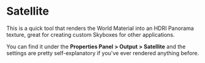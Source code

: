 # Satellite
This is a quick tool that renders the World Material into an HDRI Panorama texture, great for creating custom Skyboxes for other applications.

You can find it under the **Properties Panel > Output > Satellite** and the settings are pretty self-explanatory if you've ever rendered anything before.


